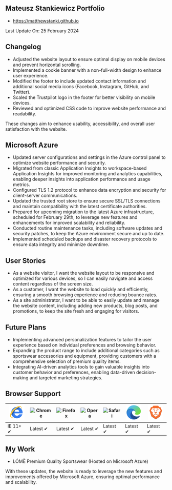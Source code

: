 ## Mateusz Stankiewicz Portfolio

- https://matthewstanki.github.io

Last Update On: 25 February 2024

## Changelog

- Adjusted the website layout to ensure optimal display on mobile devices and prevent horizontal scrolling.
- Implemented a cookie banner with a non-full-width design to enhance user experience.
- Modified the footer to include updated contact information and additional social media icons (Facebook, Instagram, GitHub, and Twitter).
- Scaled the Trustpilot logo in the footer for better visibility on mobile devices.
- Reviewed and optimized CSS code to improve website performance and readability.

These changes aim to enhance usability, accessibility, and overall user satisfaction with the website.

## Microsoft Azure

- Updated server configurations and settings in the Azure control panel to optimize website performance and security.
- Migrated from classic Application Insights to workspace-based Application Insights for improved monitoring and analytics capabilities, enabling deeper insights into application performance and usage metrics.
- Configured TLS 1.2 protocol to enhance data encryption and security for client-server communications.
- Updated the trusted root store to ensure secure SSL/TLS connections and maintain compatibility with the latest certificate authorities.
- Prepared for upcoming migration to the latest Azure infrastructure, scheduled for February 29th, to leverage new features and enhancements for improved scalability and reliability.
- Conducted routine maintenance tasks, including software updates and security patches, to keep the Azure environment secure and up to date.
- Implemented scheduled backups and disaster recovery protocols to ensure data integrity and minimize downtime.

## User Stories

- As a website visitor, I want the website layout to be responsive and optimized for various devices, so I can easily navigate and access content regardless of the screen size.
- As a customer, I want the website to load quickly and efficiently, ensuring a smooth browsing experience and reducing bounce rates.
- As a site administrator, I want to be able to easily update and manage the website content, including adding new products, blog posts, and promotions, to keep the site fresh and engaging for visitors.

## Future Plans
- Implementing advanced personalization features to tailor the user experience based on individual preferences and browsing behavior.
- Expanding the product range to include additional categories such as sportswear accessories and equipment, providing customers with a comprehensive selection of premium quality items.
- Integrating AI-driven analytics tools to gain valuable insights into customer behavior and preferences, enabling data-driven decision-making and targeted marketing strategies.

## Browser Support

![IE](/images/internet-explorer.png) | ![Chrome](https://cdnjs.cloudflare.com/ajax/libs/browser-logos/46.0.0/archive/chrome_12-48/chrome_12-48_48x48.png) | ![Firefox](https://cdnjs.cloudflare.com/ajax/libs/browser-logos/46.0.0/archive/firefox_3.5-22/firefox_3.5-22_48x48.png) | ![Opera](https://cdnjs.cloudflare.com/ajax/libs/browser-logos/46.0.0/archive/opera_15-32/opera_15-32_48x48.png) | ![Safari](https://cdnjs.cloudflare.com/ajax/libs/browser-logos/46.0.0/archive/safari_1-7/safari_1-7_48x48.png) | ![Edge](/images/edge.png) | ![Brave](/images/brave.png)
--- | --- | --- | --- | --- | --- | --- |
IE 11+ ✔ | Latest ✔ | Latest ✔ | Latest ✔ | Latest ✔ | Latest ✔ | Latest ✔ |

## My Work

- LÓMË Premium Quality Sportswear (Hosted on Microsoft Azure)

With these updates, the website is ready to leverage the new features and improvements offered by Microsoft Azure, ensuring optimal performance and scalability.